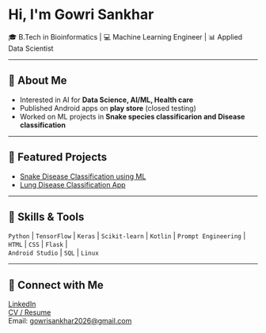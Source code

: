 # Hi, I'm Gowri Sankhar

🎓 B.Tech in Bioinformatics | 💻 Machine Learning Engineer | 📊 Applied Data Scientist  

---

## 🔹 About Me
- Interested in AI for **Data Science, AI/ML, Health care**  
- Published Android apps on **play store** (closed testing)  
- Worked on ML projects in **Snake species classificarion and Disease classification**  

---

## 🔹 Featured Projects
- [Snake Disease Classification using ML](https://github.com/GowriSankhar04/Indian-Snake-species-classification)  
- [Lung Disease Classification App](https://github.com/GowriSankhar04/Lung-Disease-Classification)  
---

## 🔹 Skills & Tools
`Python` | `TensorFlow` | `Keras` | `Scikit-learn` | `Kotlin` | `Prompt Engineering` | `HTML` | `CSS` | `Flask` |  
`Android Studio` | `SQL` | `Linux`

---

## 🔹 Connect with Me
[LinkedIn](https://www.linkedin.com/in/gowri-sankhar-s-1b1401286/)  
[CV / Resume](https://docs.google.com/document/d/1rqZ1tiXu_3h8kbRuWovFu09ya8ZtjnIM7NTxRurHsFQ/edit?usp=sharing)  
Email: gowrisankhar2026@gmail.com  
